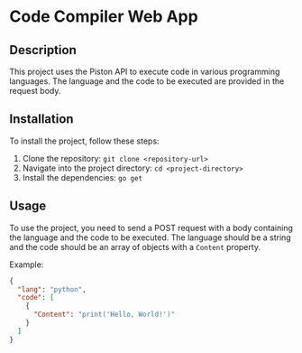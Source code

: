 # Code Compiler Web App

## Description

This project uses the Piston API to execute code in various programming languages. The language and the code to be executed are provided in the request body.

## Installation

To install the project, follow these steps:

1. Clone the repository: `git clone <repository-url>`
2. Navigate into the project directory: `cd <project-directory>`
3. Install the dependencies: `go get`

## Usage

To use the project, you need to send a POST request with a body containing the language and the code to be executed. The language should be a string and the code should be an array of objects with a `Content` property.

Example:

```json
{
  "lang": "python",
  "code": [
    {
      "Content": "print('Hello, World!')"
    }
  ]
}
```
